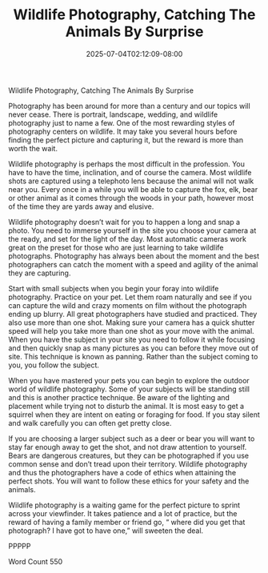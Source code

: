 ﻿---
title: "Wildlife Photography, Catching The Animals By Surprise"
date: 2025-07-04T02:12:09-08:00
description: "TXT Tips for Web Success"
featured_image: "/images/TXT.jpg"
tags: ["TXT"]
---

Wildlife Photography, Catching The Animals By Surprise

Photography has been around for more than a century and our topics will never cease.  There is portrait, landscape, wedding, and wildlife photography just to name a few.  One of the most rewarding styles of photography centers on wildlife.  It may take you several hours before finding the perfect picture and capturing it, but the reward is more than worth the wait.

Wildlife photography is perhaps the most difficult in the profession.  You have to have the time, inclination, and of course the camera.  Most wildlife shots are captured using a telephoto lens because the animal will not walk near you.  Every once in a while you will be able to capture the fox, elk, bear or other animal as it comes through the woods in your path, however most of the time they are yards away and elusive.  

Wildlife photography doesn’t wait for you to happen a long and snap a photo.  You need to immerse yourself in the site you choose your camera at the ready, and set for the light of the day.  Most automatic cameras work great on the preset for those who are just learning to take wildlife photographs.  Photography has always been about the moment and the best photographers can catch the moment with a speed and agility of the animal they are capturing.

Start with small subjects when you begin your foray into wildlife photography.  Practice on your pet.  Let them roam naturally and see if you can capture the wild and crazy moments on film without the photograph ending up blurry.  All great photographers have studied and practiced.  They also use more than one shot.  Making sure your camera has a quick shutter speed will help you take more than one shot as your move with the animal.  When you have the subject in your site you need to follow it while focusing and then quickly snap as many pictures as you can before they move out of site.  This technique is known as panning.  Rather than the subject coming to you, you follow the subject.  

When you have mastered your pets you can begin to explore the outdoor world of wildlife photography.  Some of your subjects will be standing still and this is another practice technique.  Be aware of the lighting and placement while trying not to disturb the animal.  It is most easy to get a squirrel when they are intent on eating or foraging for food.  If you stay silent and walk carefully you can often get pretty close.

If you are choosing a larger subject such as a deer or bear you will want to stay far enough away to get the shot, and not draw attention to yourself.  Bears are dangerous creatures, but they can be photographed if you use common sense and don’t tread upon their territory.  Wildlife photography and thus the photographers have a code of ethics when attaining the perfect shots.  You will want to follow these ethics for your safety and the animals.

Wildlife photography is a waiting game for the perfect picture to sprint across your viewfinder.  It takes patience and a lot of practice, but the reward of having a family member or friend go, “ where did you get that photograph?  I have got to have one,” will sweeten the deal.

PPPPP

Word Count 550

